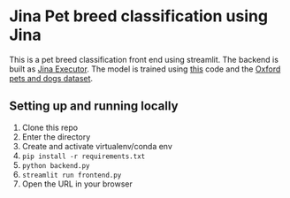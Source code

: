 # Jina Pet breed classification using Jina

This is a pet breed classification front end using streamlit. The backend is built as [Jina Executor](https://github.com/Bashirkazimi/executor-pet-breed-classifier). The model is trained using [this](https://github.com/Bashirkazimi/pet-breed-classification) code and the [Oxford pets and dogs dataset](https://www.kaggle.com/zippyz/cats-and-dogs-breeds-classification-oxford-dataset). 


## Setting up and running locally
1. Clone this repo
2. Enter the directory
3. Create and activate virtualenv/conda env
4. `pip install -r requirements.txt`
5. `python backend.py`
5. `streamlit run frontend.py`
6. Open the URL in your browser

